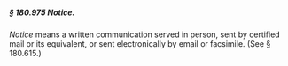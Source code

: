 ##### § 180.975 Notice. #####

*Notice* means a written communication served in person, sent by certified mail or its equivalent, or sent electronically by email or facsimile. (See § 180.615.)